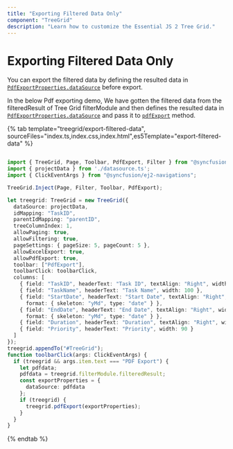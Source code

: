 ```yaml
---
title: "Exporting Filtered Data Only"
component: "TreeGrid"
description: "Learn how to customize the Essential JS 2 Tree Grid."
---
```


# Exporting Filtered Data Only

You can export the filtered data by defining the resulted data in [`PdfExportProperties.dataSource`](../../api/grid/pdfExportProperties/#datasource) before export.

In the below Pdf exporting demo, We have gotten the filtered data from the filteredResult of Tree Grid filterModule and then defines the resulted data in [`PdfExportProperties.dataSource`](../../api/grid/pdfExportProperties/#datasource) and pass it to [`pdfExport`](../api/treegrid/#pdfexport) method.

{% tab template="treegrid/export-filtered-data", sourceFiles="index.ts,index.css,index.html",es5Template="export-filtered-data" %}

```typescript

import { TreeGrid, Page, Toolbar, PdfExport, Filter } from "@syncfusion/ej2-treegrid";
import { projectData } from './datasource.ts';
import { ClickEventArgs } from "@syncfusion/ej2-navigations";

TreeGrid.Inject(Page, Filter, Toolbar, PdfExport);

let treegrid: TreeGrid = new TreeGrid({
  dataSource: projectData,
  idMapping: "TaskID",
  parentIdMapping: "parentID",
  treeColumnIndex: 1,
  allowPaging: true,
  allowFiltering: true,
  pageSettings: { pageSize: 5, pageCount: 5 },
  allowExcelExport: true,
  allowPdfExport: true,
  toolbar: ["PdfExport"],
  toolbarClick: toolbarClick,
  columns: [
    { field: "TaskID", headerText: "Task ID", textAlign: "Right", width: 70,
    { field: "TaskName", headerText: "Task Name", width: 100 },
    { field: "StartDate", headerText: "Start Date", textAlign: "Right", width: 100,
      format: { skeleton: "yMd", type: "date" } },
    { field: "EndDate", headerText: "End Date", textAlign: "Right", width: 100,
      format: { skeleton: "yMd", type: "date" } },
    { field: "Duration", headerText: "Duration", textAlign: "Right", width: 90 },
    { field: "Priority", headerText: "Priority", width: 90 }
  ]
});
treegrid.appendTo("#TreeGrid");
function toolbarClick(args: ClickEventArgs) {
  if (treegrid && args.item.text === "PDF Export") {
    let pdfdata;
    pdfdata = treegrid.filterModule.filteredResult;
    const exportProperties = {
      dataSource: pdfdata
    };
    if (treegrid) {
      treegrid.pdfExport(exportProperties);
    }
  }
}

```

{% endtab %}
